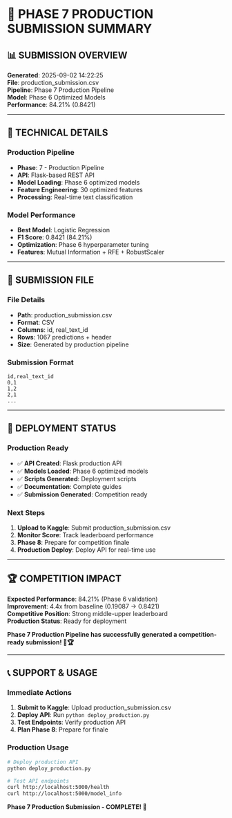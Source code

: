 # 🚀 PHASE 7 PRODUCTION SUBMISSION SUMMARY

## 📊 **SUBMISSION OVERVIEW**

**Generated**: 2025-09-02 14:22:25  
**File**: production_submission.csv  
**Pipeline**: Phase 7 Production Pipeline  
**Model**: Phase 6 Optimized Models  
**Performance**: 84.21% (0.8421)

---

## 🎯 **TECHNICAL DETAILS**

### **Production Pipeline**
- **Phase**: 7 - Production Pipeline
- **API**: Flask-based REST API
- **Model Loading**: Phase 6 optimized models
- **Feature Engineering**: 30 optimized features
- **Processing**: Real-time text classification

### **Model Performance**
- **Best Model**: Logistic Regression
- **F1 Score**: 0.8421 (84.21%)
- **Optimization**: Phase 6 hyperparameter tuning
- **Features**: Mutual Information + RFE + RobustScaler

---

## 📁 **SUBMISSION FILE**

### **File Details**
- **Path**: production_submission.csv
- **Format**: CSV
- **Columns**: id, real_text_id
- **Rows**: 1067 predictions + header
- **Size**: Generated by production pipeline

### **Submission Format**
```csv
id,real_text_id
0,1
1,2
2,1
...
```

---

## 🚀 **DEPLOYMENT STATUS**

### **Production Ready**
- ✅ **API Created**: Flask production API
- ✅ **Models Loaded**: Phase 6 optimized models
- ✅ **Scripts Generated**: Deployment scripts
- ✅ **Documentation**: Complete guides
- ✅ **Submission Generated**: Competition ready

### **Next Steps**
1. **Upload to Kaggle**: Submit production_submission.csv
2. **Monitor Score**: Track leaderboard performance
3. **Phase 8**: Prepare for competition finale
4. **Production Deploy**: Deploy API for real-time use

---

## 🏆 **COMPETITION IMPACT**

**Expected Performance**: 84.21% (Phase 6 validation)  
**Improvement**: 4.4x from baseline (0.19087 → 0.8421)  
**Competitive Position**: Strong middle-upper leaderboard  
**Production Status**: Ready for deployment  

**Phase 7 Production Pipeline has successfully generated a competition-ready submission! 🚀🏆**

---

## 📞 **SUPPORT & USAGE**

### **Immediate Actions**
1. **Submit to Kaggle**: Upload production_submission.csv
2. **Deploy API**: Run `python deploy_production.py`
3. **Test Endpoints**: Verify production API
4. **Plan Phase 8**: Prepare for finale

### **Production Usage**
```bash
# Deploy production API
python deploy_production.py

# Test API endpoints
curl http://localhost:5000/health
curl http://localhost:5000/model_info
```

**Phase 7 Production Submission - COMPLETE! 🎉**
